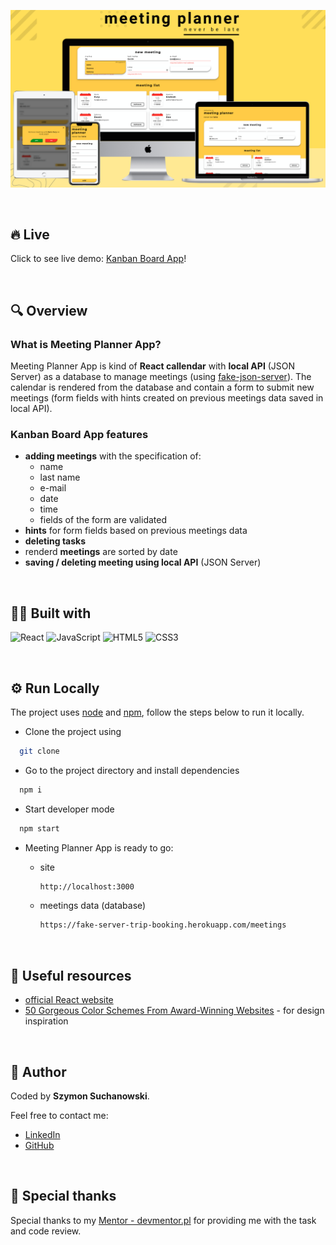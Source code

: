 ![Meeting Planner App screenshot](/assets/meeting-planner-mockup.png "Meeting Planner app screenshot")

&nbsp;

## 🔥 Live

Click to see live demo: [Kanban Board App](https://szymonsuchanowski.github.io/kanban-app/)!

&nbsp;

## 🔍 Overview

### What is Meeting Planner App?

Meeting Planner App is kind of **React callendar** with **local API** (JSON Server) as a database to manage meetings (using [fake-json-server](https://github.com/szymonsuchanowski/fake-json-server-heroku)). The calendar is rendered from the database and contain a form to submit new meetings (form fields with hints created on previous meetings data saved in local API).

### Kanban Board App features

- **adding meetings** with the specification of:
    - name
    - last name
    - e-mail
    - date
    - time
    - fields of the form are validated
- **hints** for form fields based on previous meetings data
- **deleting tasks**
- renderd **meetings** are sorted by date
- **saving / deleting meeting using local API** (JSON Server)

&nbsp;

## 👨‍💻 Built with

![React](https://img.shields.io/badge/React-20232A?style=for-the-badge&logo=react&logoColor=61DAFB)
![JavaScript](https://img.shields.io/badge/JavaScript-323330?style=for-the-badge&logo=javascript&logoColor=F7DF1E)
![HTML5](https://img.shields.io/badge/HTML5-E34F26?style=for-the-badge&logo=html5&logoColor=white)
![CSS3](https://img.shields.io/badge/CSS3-1572B6?style=for-the-badge&logo=css3&logoColor=white)

&nbsp;

## ⚙️ Run Locally

The project uses [node](https://nodejs.org/en/) and [npm](https://www.npmjs.com/), follow the steps below to run it locally.

- Clone the project using

```bash
  git clone
```

- Go to the project directory and install dependencies

```bash
  npm i
```

- Start developer mode

```bash
  npm start
```

- Meeting Planner App is ready to go:

    - site

        ```bash
        http://localhost:3000
        ```

    - meetings data (database)

        ```bash
        https://fake-server-trip-booking.herokuapp.com/meetings
        ```

&nbsp;

## 🔗 Useful resources

- [official React website](https://reactjs.org/docs/getting-started.html)
- [50 Gorgeous Color Schemes From Award-Winning Websites](https://visme-co.translate.goog/blog/website-color-schemes/?_x_tr_sl=en&_x_tr_tl=pl&_x_tr_hl=pl&_x_tr_pto=op,sc) - for design inspiration

&nbsp;
## 🥷 Author

Coded by **Szymon Suchanowski**.

Feel free to contact me:
- [LinkedIn](https://www.linkedin.com/in/suchanowski/)
- [GitHub](https://github.com/szymonsuchanowski)

&nbsp;

## 🙏 Special thanks

Special thanks to my [Mentor - devmentor.pl](https://devmentor.pl/) for providing me with the task and code review.